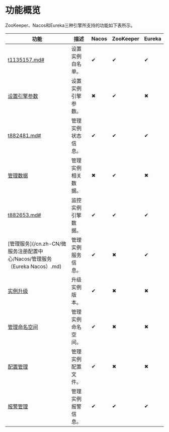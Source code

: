 # 功能概览

ZooKeeper、Nacos和Eureka三种引擎所支持的功能如下表所示。

|功能|描述|Nacos|ZooKeeper|Eureka|
|--|--|-----|---------|------|
|[t1135157.md\#](/cn.zh-CN/微服务注册配置中心/Nacos/设置白名单.md)|设置实例白名单。|✔|✔|✔|
|[设置引擎参数](/cn.zh-CN/微服务注册配置中心/ZooKeeper/引擎参数（ZooKeeper）.md)|设置实例引擎参数。|✖|✔|✖|
|[t882481.md\#](/cn.zh-CN/微服务注册配置中心/Nacos/实例管理.md)|管理实例状态信息。|✔|✔|✔|
|[管理数据](/cn.zh-CN/微服务注册配置中心/ZooKeeper/管理数据（ZooKeeper）.md)|管理实例相关数据。|✖|✔|✖|
|[t882653.md\#](/cn.zh-CN/微服务注册配置中心/Nacos/监控引擎.md)|监控实例引擎数据。|✔|✔|✔|
|[管理服务](/cn.zh-CN/微服务注册配置中心/Nacos/管理服务（Eureka Nacos）.md)|管理实例服务信息。|✔|✖|✔|
|[实例升级](/cn.zh-CN/微服务注册配置中心/Nacos/实例升级（Nacos）.md)|升级实例版本。|✔|✖|✖|
|[管理命名空间](/cn.zh-CN/微服务注册配置中心/Nacos/管理命名空间（Nacos）.md)|管理实例命名空间。|✔|✖|✖|
|[配置管理](/cn.zh-CN/微服务注册配置中心/Nacos/配置管理（Nacos）/创建配置.md)|管理实例配置文件。|✔|✖|✖|
|[报警管理](/cn.zh-CN/微服务注册配置中心/Nacos/报警管理/创建报警.md)|管理实例报警信息。|✔|✔|✔|

